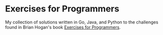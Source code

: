 # Exercises for Programmers
My collection of solutions written in Go, Java, and Python to the challenges found in Brian Hogan's book [Exercises for Programmers](https://pragprog.com/book/bhwb/exercises-for-programmers).
